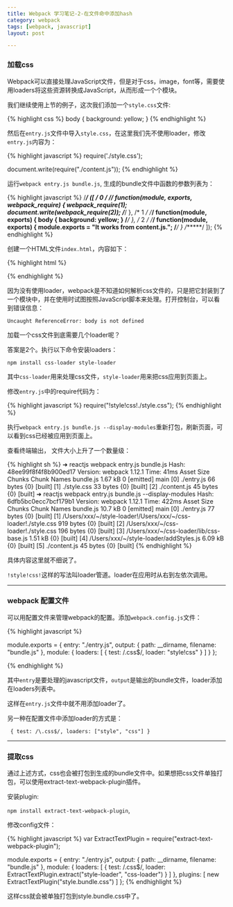 ```yaml
---
title: Webpack 学习笔记-2-在文件命中添加hash  
category: webpack  
tags: [webpack, javascript]  
layout: post  

---
```

### 加载css

Webpack可以直接处理JavaScript文件，但是对于css，image，font等，需要使用loaders将这些资源转换成JavaScript，从而形成一个个模块。

我们继续使用上节的例子，这次我们添加一个`style.css`文件:

{% highlight css %}
body {
    background: yellow;
}
{% endhighlight %}


然后在`entry.js`文件中导入`style.css`，在这里我们先不使用loader，修改`entry.js`内容为：

{% highlight javascript %}
require('./style.css');

document.write(require("./content.js"));
{% endhighlight %}


运行`webpack entry.js bundle.js`, 
生成的bundle文件中函数的参数列表为：

{% highlight javascript %}
/******/ ([
/* 0 */
/***/ function(module, exports, __webpack_require__) {
	__webpack_require__(1);
	document.write(__webpack_require__(2));
/***/ },
/* 1 */
/***/ function(module, exports) {
	body
	{
	    background: yellow;
	}
/***/ },
/* 2 */
/***/ function(module, exports) {
	module.exports = "It works from content.js.";
/***/ }
/******/ ]);
{% endhighlight %}


创建一个HTML文件`index.html`，内容如下：

{% highlight html %}
<html>
    <body>
        <script type="text/javascript" src="bundle.js"></script>
    </body>
</html>
{% endhighlight %}

因为没有使用loader，webpack是不知道如何解析css文件的，只是把它封装到了一个模块中，并在使用时试图按照JavaScript脚本来处理。打开控制台，可以看到错误信息：

`Uncaught ReferenceError: body is not defined`

加载一个css文件到底需要几个loader呢？

答案是2个。执行以下命令安装loaders：

`npm install css-loader style-loader`

其中`css-loader`用来处理css文件，`style-loader`用来把css应用到页面上。

修改`entry.js`中的require代码为：

{% highlight javascript %}
require("!style!css!./style.css");
{% endhighlight %}

执行`webpack entry.js bundle.js --display-modules`重新打包，刷新页面，可以看到css已经被应用到页面上。

查看终端输出， 文件大小上升了一个数量级：


{% highlight sh %}
➜  reactjs  webpack entry.js bundle.js
Hash: 48ee99f8f4f8b900ed17
Version: webpack 1.12.1
Time: 41ms
    Asset     Size  Chunks             Chunk Names
bundle.js  1.67 kB       0  [emitted]  main
   [0] ./entry.js 66 bytes {0} [built]
   [1] ./style.css 33 bytes {0} [built]
   [2] ./content.js 45 bytes {0} [built]
➜  reactjs  webpack entry.js bundle.js --display-modules
Hash: 6dfb5bc0ecc7bcf179b1
Version: webpack 1.12.1
Time: 422ms
    Asset     Size  Chunks             Chunk Names
bundle.js  10.7 kB       0  [emitted]  main
   [0] ./entry.js 77 bytes {0} [built]
   [1] /Users/xxx/~/style-loader!/Users/xxx/~/css-loader!./style.css 919 bytes {0} [built]
   [2] /Users/xxx/~/css-loader!./style.css 196 bytes {0} [built]
   [3] /Users/xxx/~/css-loader/lib/css-base.js 1.51 kB {0} [built]
   [4] /Users/xxx/~/style-loader/addStyles.js 6.09 kB {0} [built]
   [5] ./content.js 45 bytes {0} [built]
{% endhighlight %}

具体内容这里就不细说了。

`!style!css!`这样的写法叫loader管道。loader在应用时从右到左依次调用。

***

### webpack 配置文件


可以用配置文件来管理webpack的配置。添加`webpack.config.js`文件：

{% highlight javascript %}

module.exports = {
    entry: "./entry.js",
    output: {
        path: __dirname,
        filename: "bundle.js"
    },
    module: {
        loaders: [
            { test: /\.css$/, loader: "style!css" }
        ]
    }
};

{% endhighlight %}

其中`entry`是要处理的javascript文件，`output`是输出的bundle文件，loader添加在loaders列表中。

这样在`entry.js`文件中就不用添加loader了。

另一种在配置文件中添加loader的方式是：

 ` { test: /\.css$/, loaders: ["style", "css"] }`
 
*** 

### 提取css


通过上述方式，css也会被打包到生成的bundle文件中。如果想把css文件单独打包，可以使用extract-text-webpack-plugin插件。
 
 安装plugin: 
 
 `npm install extract-text-webpack-plugin`,
 
 修改config文件：
 
 {% highlight javascript %}
 var ExtractTextPlugin = require("extract-text-webpack-plugin");

module.exports = {
    entry: "./entry.js",
    output: {
        path: __dirname,
        filename: "bundle.js"
    },
    module: {
        loaders: [
            { test: /\.css$/, loader: ExtractTextPlugin.extract("style-loader", "css-loader") }
        ]
    },
    plugins: [
        new ExtractTextPlugin("style.bundle.css")
    ]
};
{% endhighlight %}

这样css就会被单独打包到style.bundle.css中了。
 

